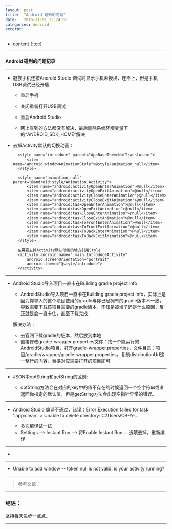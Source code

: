 ```yaml
---
layout: post
title:  "Android 碰到的问题"
date:   2016-11-01 13:24:05
categories: Android
excerpt: 
---
```


* content
{:toc}

---

#### Android 碰到的问题记录

---

* 魅族手机连接Android Studio 调试时显示手机未授权，连不上，但是手机USB调试已经开启

    - 重启手机
    - 关闭重新打开USB调试
    - 重启Android Studio

    - 网上查到的方法都没有解决，最后删除系统环境变量下的“ANDROID_SDK_HOME”解决

* 去掉Activity默认的切换动画：

        <style name="introduce" parent="AppBaseThemeNotTranslucent">
            <item name="android:windowAnimationStyle">@style/animation_null</item>
        </style>

        <style name="animation_null" parent="@android:style/Animation.Activity">
            <item name="android:activityOpenEnterAnimation">@null</item>
            <item name="android:activityOpenExitAnimation">@null</item>
            <item name="android:activityCloseEnterAnimation">@null</item>
            <item name="android:activityCloseExitAnimation">@null</item>
            <item name="android:taskOpenEnterAnimation">@null</item>
            <item name="android:taskOpenExitAnimation">@null</item>
            <item name="android:taskCloseEnterAnimation">@null</item>
            <item name="android:taskCloseExitAnimation">@null</item>
            <item name="android:taskToFrontEnterAnimation">@null</item>
            <item name="android:taskToFrontExitAnimation">@null</item>
            <item name="android:taskToBackEnterAnimation">@null</item>
            <item name="android:taskToBackExitAnimation">@null</item>
        </style>

        在需要去掉Activity默认动画的地方引用Style
        <activity android:name=".main.IntroduceActivity"
            android:screenOrientation="portrait"
            android:theme="@style/introduce">
        </activity>

---

* Android Studio导入项目一直卡在Building gradle project info
    
    - AndroidStudio导入项目一直卡在Building gradle project info，实际上是因为你导入的这个项目使用的gradle与你已经拥有的gradle版本不一致，导致需要下载该项目需要的gradle版本，不知是被墙了还是什么原因，反正就是会一直卡住，直至下载完成.

    解决办法：

    - 去官网下载gradle的版本，然后放到本地
    - 直接修改gradle-wrapper.properties文件：找一个能运行的AndroidStudio项目，打开gradle-wrapper.properties，文件目录：项目/gradle/wrapper/gradle-wrapper.properties，复制distributionUrl这一整行的内容，替换对应需要打开的项目即可
        
---

*  JSON中optString和getString的区别:
    
    - optString方法会在对应的key中的值不存在的时候返回一个空字符串或者返回你指定的默认值，但是getString方法会出现空指针异常的错误。

---

* Android Studio 编译不通过，错误：Error:Execution failed for task ':app:clean'. > Unable to delete directory: C:\Users\CB-Ye\...

    - 多次编译试一试
    - Settings --> Instant Run --> 将Enable Instant Run ....选项去掉，重新编译

---

* 

---

* Unable to add window -- token null is not valid; is your activity running?

---

> 参考文章：

---

### 结语：

坚持每天进步一点点...

---